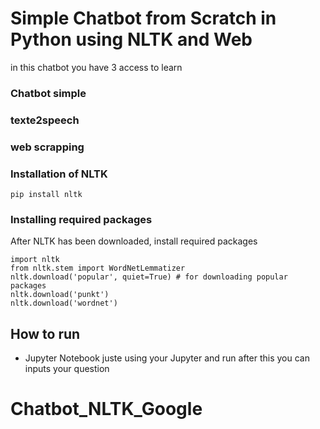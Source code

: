 # Simple Chatbot from Scratch in Python using NLTK and Web
in this chatbot you have 3 access to learn
### Chatbot simple 
### texte2speech
### web scrapping 




### Installation of NLTK
```
pip install nltk
```
### Installing required packages
After NLTK has been downloaded, install required packages
```
import nltk
from nltk.stem import WordNetLemmatizer
nltk.download('popular', quiet=True) # for downloading popular packages
nltk.download('punkt') 
nltk.download('wordnet') 
```

## How to run
* Jupyter Notebook 
juste using your Jupyter and run after this you can inputs your question
# Chatbot_NLTK_Google
